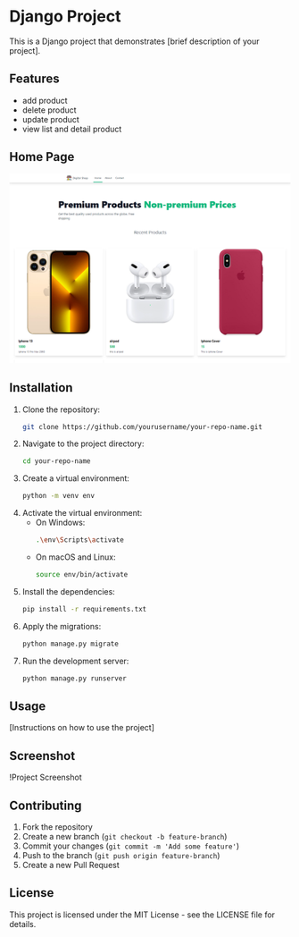 # Django Project

This is a Django project that demonstrates [brief description of your project].

## Features

- add product
- delete product
- update product
- view list and detail product

## Home Page
![](./image/demo.png)

## Installation

1. Clone the repository:
    ```bash
    git clone https://github.com/yourusername/your-repo-name.git
    ```
2. Navigate to the project directory:
    ```bash
    cd your-repo-name
    ```
3. Create a virtual environment:
    ```bash
    python -m venv env
    ```
4. Activate the virtual environment:
    - On Windows:
        ```bash
        .\env\Scripts\activate
        ```
    - On macOS and Linux:
        ```bash
        source env/bin/activate
        ```
5. Install the dependencies:
    ```bash
    pip install -r requirements.txt
    ```
6. Apply the migrations:
    ```bash
    python manage.py migrate
    ```
7. Run the development server:
    ```bash
    python manage.py runserver
    ```

## Usage

[Instructions on how to use the project]

## Screenshot

!Project Screenshot

## Contributing

1. Fork the repository
2. Create a new branch (`git checkout -b feature-branch`)
3. Commit your changes (`git commit -m 'Add some feature'`)
4. Push to the branch (`git push origin feature-branch`)
5. Create a new Pull Request

## License

This project is licensed under the MIT License - see the LICENSE file for details.
